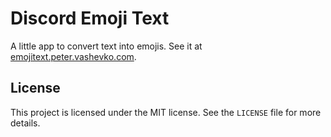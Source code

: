 # Discord Emoji Text
A little app to convert text into emojis. See it at [emojitext.peter.vashevko.com](https://emojitext.peter.vashevko.com).

## License
This project is licensed under the MIT license. See the `LICENSE` file for more details.
